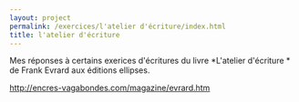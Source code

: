 ```yaml
---
layout: project
permalink: /exercices/l'atelier d'écriture/index.html
title: l'atelier d'écriture
---
```


Mes réponses à certains exerices d'écritures du livre *L'atelier d'écriture * de Frank Evrard aux éditions ellipses.

http://encres-vagabondes.com/magazine/evrard.htm